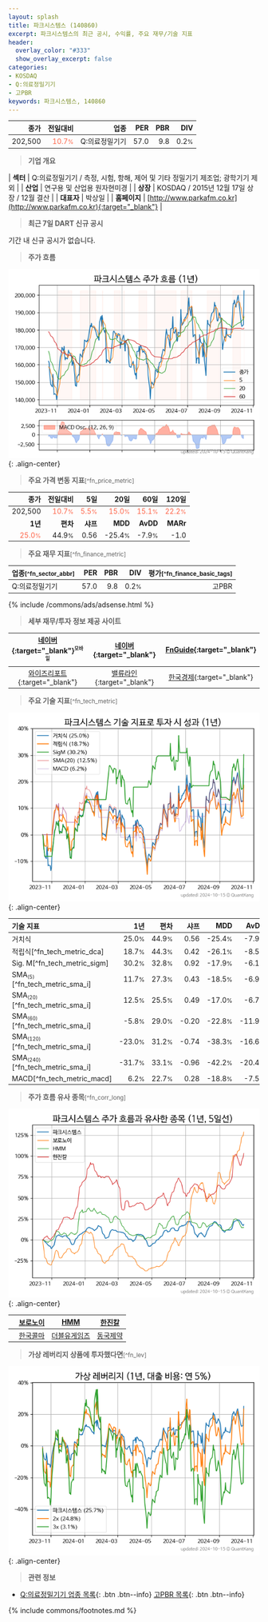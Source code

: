 ```yaml
---
layout: splash
title: 파크시스템스 (140860)
excerpt: 파크시스템스의 최근 공시, 수익률, 주요 재무/기술 지표
header:
  overlay_color: "#333"
  show_overlay_excerpt: false
categories:
- KOSDAQ
- Q:의료정밀기기
- 고PBR
keywords: 파크시스템스, 140860
---
```


| **종가** | **전일대비** | **업종** | **PER** | **PBR** | **DIV** |
| -------: | -----------: | -------: | ------: | ------: | ------: |
| 202,500 | <span style="color: tomato">10.7<small>%</small></span> | Q:의료정밀기기 | 57.0 | 9.8 | 0.2<small>%</small> |

<!-- more -->


> **기업 개요**<a id="company"></a>

| <span style="white-space:nowrap;">**섹터**</span> | Q:의료정밀기기 / 측정, 시험, 항해, 제어 및 기타 정밀기기 제조업; 광학기기 제외 |
| <span style="white-space:nowrap;">**산업**</span> | 연구용 및 산업용 원자현미경 |
| <span style="white-space:nowrap;">**상장**</span> | KOSDAQ / 2015년 12월 17일 상장 / 12월 결산 |
| <span style="white-space:nowrap;">**대표자**</span> | 박상일 |
| <span style="white-space:nowrap;">**홈페이지**</span> | [http://www.parkafm.co.kr](http://www.parkafm.co.kr){:target="_blank"} |


> **최근 7일 DART 신규 공시**<a id="dart"></a>

기간 내 신규 공시가 없습니다.


> **주가 흐름**<a id="price"></a>

![140860](/stock/images/140860.png){: .align-center}


> **주요 가격 변동 지표**<small>[^fn_price_metric]</small>

| **종가** | **전일대비** | **5일** | **20일** | **60일** | **120일** |
| -------: | -----------: | ------: | -------: | -------: | --------: |
| 202,500 | <span style="color: tomato">10.7<small>%</small></span> | <span style="color: tomato">5.5<small>%</small></span> | <span style="color: tomato">15.0<small>%</small></span> | <span style="color: tomato">15.1<small>%</small></span> | <span style="color: tomato">22.2<small>%</small></span> |
| **1년** | **편차** | **샤프** | **MDD** | **AvDD** | **MARr** |
| <span style="color: tomato">25.0<small>%</small></span> | 44.9<small>%</small> | 0.56 | -25.4<small>%</small> | -7.9<small>%</small> | -1.0 |


> **주요 재무 지표**<small>[^fn_finance_metric]</small>

| **업종**<small>[^fn_sector_abbr]</small> | **PER** | **PBR** | **DIV** | **평가**<small>[^fn_finance_basic_tags]</small> |
| :--------------------------------------- | ------: | ------: | ------: | ----------------------------------------------: |
| Q:의료정밀기기 | 57.0 | 9.8 | 0.2<small>%</small> | 고PBR |



{% include /commons/ads/adsense.html %}

> **세부 재무/투자 정보 제공 사이트**

| [네이버](https://m.stock.naver.com/domestic/stock/140860/finance/summary){:target="_blank"}<sup><small>모바일</small></sup> | [네이버](https://finance.naver.com/item/coinfo.naver?code=140860){:target="_blank"} | [FnGuide](https://comp.fnguide.com/SVO2/ASP/SVD_Invest.asp?gicode=A140860&MenuYn=Y){:target="_blank"} |
| :---: | :---: | :---: |
| [와이즈리포트](https://comp.wisereport.co.kr/company/c1040001.aspx?cmp_cd=140860){:target="_blank"} | [밸류라인](https://www.valueline.co.kr/finance/summary/140860){:target="_blank"} | [한국경제](https://markets.hankyung.com/stock/140860/financial-summary){:target="_blank"} |


> **주요 기술 지표**<small>[^fn_tech_metric]</small>


![140860](/stock/images/140860_tech.png){: .align-center}

| **기술 지표** | **1년** | **편차** | **샤프** | **MDD** | **AvDD** |
| :------------ | ------: | -----------: | -------: | ------: | -------: |
| 거치식 | 25.0<small>%</small> | 44.9<small>%</small> | 0.56 | -25.4<small>%</small> | -7.9<small>%</small> |
| 적립식[^fn_tech_metric_dca] | 18.7<small>%</small> | 44.3<small>%</small> | 0.42 | -26.1<small>%</small> | -8.5<small>%</small> |
| Sig. M[^fn_tech_metric_sigm] | 30.2<small>%</small> | 32.8<small>%</small> | 0.92 | -17.9<small>%</small> | -6.1<small>%</small> |
| SMA<small><sub>(5)</sub></small>[^fn_tech_metric_sma_i] | 11.7<small>%</small> | 27.3<small>%</small> | 0.43 | -18.5<small>%</small> | -6.9<small>%</small> |
| SMA<small><sub>(20)</sub></small>[^fn_tech_metric_sma_i] | 12.5<small>%</small> | 25.5<small>%</small> | 0.49 | -17.0<small>%</small> | -6.7<small>%</small> |
| SMA<small><sub>(60)</sub></small>[^fn_tech_metric_sma_i] | -5.8<small>%</small> | 29.0<small>%</small> | -0.20 | -22.8<small>%</small> | -11.9<small>%</small> |
| SMA<small><sub>(120)</sub></small>[^fn_tech_metric_sma_i] | -23.0<small>%</small> | 31.2<small>%</small> | -0.74 | -38.3<small>%</small> | -16.6<small>%</small> |
| SMA<small><sub>(240)</sub></small>[^fn_tech_metric_sma_i] | -31.7<small>%</small> | 33.1<small>%</small> | -0.96 | -42.2<small>%</small> | -20.4<small>%</small> |
| MACD[^fn_tech_metric_macd] | 6.2<small>%</small> | 22.7<small>%</small> | 0.28 | -18.8<small>%</small> | -7.5<small>%</small> |


> **주가 흐름 유사 종목**<a id="corr"></a><small>[^fn_corr_long]</small>

![140860](/stock/images/140860_corr.png){: .align-center}

|       | [보로노이](/310210/) | [HMM](/011200/) | [한진칼](/180640/) |
| :---: | :------------------------------------: | :------------------------------------: | :------------------------------------: |
|       | [한국콜마](/161890/) | [더블유게임즈](/192080/) | [동국제약](/086450/) |


> **가상 레버리지 상품에 투자했다면**<a id="2x"></a><small>[^fn_lev]</small>

![140860](/stock/images/140860_2x.png){: .align-center}


> **관련 정보**

- [Q:의료정밀기기 업종 목록](/stats/sector/kosdaq_업종_의료정밀기기_종목/){: .btn .btn--info} [고PBR 목록](/fn/fn_high_pbr/){: .btn .btn--info}

{% include commons/footnotes.md %}